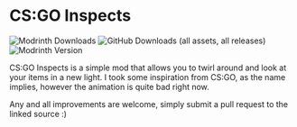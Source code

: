 <!-- modrinth_exclude.start -->
# CS:GO Inspects
![Modrinth Downloads](https://img.shields.io/modrinth/dt/EMaWKdSE?style=for-the-badge&logo=modrinth&color=%234c1&link=https%3A%2F%2Fmodrinth.com%2Fmod%2FEMaWKdSE) ![GitHub Downloads (all assets, all releases)](https://img.shields.io/github/downloads/maganoos/csgo-inspects/total?style=for-the-badge&logo=github&color=whitesmoke&link=https%3A%2F%2Fgithub.com%2Fmaganoos%2Fcsgo-inspects) ![Modrinth Version](https://img.shields.io/modrinth/v/EMaWKdSE?style=for-the-badge&logo=semver)
<!-- modrinth_exclude.end -->CS:GO Inspects is a simple mod that allows you to twirl around and look at your items in a new light. I took some inspiration from CS:GO, as the name implies, however the animation is quite bad right now.
Any and all improvements are welcome, simply submit a pull request to the linked source :)
